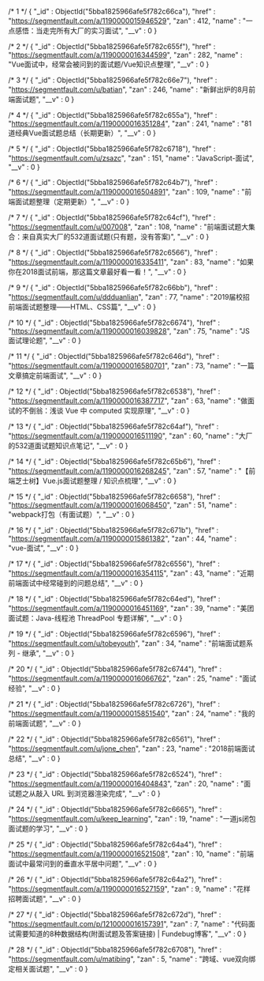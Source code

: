 /* 1 */
{
    "_id" : ObjectId("5bba1825966afe5f782c66ca"),
    "href" : "https://segmentfault.com/a/1190000015946529",
    "zan" : 412,
    "name" : "一点感悟：当走完所有大厂的实习面试",
    "__v" : 0
}

/* 2 */
{
    "_id" : ObjectId("5bba1825966afe5f782c655f"),
    "href" : "https://segmentfault.com/a/1190000016344599",
    "zan" : 282,
    "name" : "Vue面试中，经常会被问到的面试题/Vue知识点整理",
    "__v" : 0
}

/* 3 */
{
    "_id" : ObjectId("5bba1825966afe5f782c66e7"),
    "href" : "https://segmentfault.com/u/batian",
    "zan" : 246,
    "name" : "新鲜出炉的8月前端面试题",
    "__v" : 0
}

/* 4 */
{
    "_id" : ObjectId("5bba1825966afe5f782c655a"),
    "href" : "https://segmentfault.com/a/1190000016351284",
    "zan" : 241,
    "name" : "81道经典Vue面试题总结（长期更新）",
    "__v" : 0
}

/* 5 */
{
    "_id" : ObjectId("5bba1825966afe5f782c6718"),
    "href" : "https://segmentfault.com/u/zsazc",
    "zan" : 151,
    "name" : "JavaScript-面试",
    "__v" : 0
}

/* 6 */
{
    "_id" : ObjectId("5bba1825966afe5f782c64b7"),
    "href" : "https://segmentfault.com/a/1190000016504891",
    "zan" : 109,
    "name" : "前端面试题整理（定期更新）",
    "__v" : 0
}

/* 7 */
{
    "_id" : ObjectId("5bba1825966afe5f782c64cf"),
    "href" : "https://segmentfault.com/u/007008",
    "zan" : 108,
    "name" : "前端面试题大集合：来自真实大厂的532道面试题(只有题，没有答案)",
    "__v" : 0
}

/* 8 */
{
    "_id" : ObjectId("5bba1825966afe5f782c6566"),
    "href" : "https://segmentfault.com/a/1190000016335411",
    "zan" : 83,
    "name" : "如果你在2018面试前端，那这篇文章最好看一看！",
    "__v" : 0
}

/* 9 */
{
    "_id" : ObjectId("5bba1825966afe5f782c66bb"),
    "href" : "https://segmentfault.com/u/ddduanlian",
    "zan" : 77,
    "name" : "2019届校招前端面试题整理——HTML、CSS篇",
    "__v" : 0
}

/* 10 */
{
    "_id" : ObjectId("5bba1825966afe5f782c6674"),
    "href" : "https://segmentfault.com/a/1190000016039828",
    "zan" : 75,
    "name" : "JS面试理论题",
    "__v" : 0
}

/* 11 */
{
    "_id" : ObjectId("5bba1825966afe5f782c646d"),
    "href" : "https://segmentfault.com/a/1190000016580701",
    "zan" : 73,
    "name" : "一篇文章搞定前端面试",
    "__v" : 0
}

/* 12 */
{
    "_id" : ObjectId("5bba1825966afe5f782c6538"),
    "href" : "https://segmentfault.com/a/1190000016387717",
    "zan" : 63,
    "name" : "做面试的不倒翁：浅谈 Vue 中 computed 实现原理",
    "__v" : 0
}

/* 13 */
{
    "_id" : ObjectId("5bba1825966afe5f782c64af"),
    "href" : "https://segmentfault.com/a/1190000016511190",
    "zan" : 60,
    "name" : "大厂的532道面试题知识点笔记",
    "__v" : 0
}

/* 14 */
{
    "_id" : ObjectId("5bba1825966afe5f782c65b6"),
    "href" : "https://segmentfault.com/a/1190000016268245",
    "zan" : 57,
    "name" : "【前端芝士树】Vue.js面试题整理 / 知识点梳理",
    "__v" : 0
}

/* 15 */
{
    "_id" : ObjectId("5bba1825966afe5f782c6658"),
    "href" : "https://segmentfault.com/a/1190000016068450",
    "zan" : 51,
    "name" : "webpack打包（有面试题）",
    "__v" : 0
}

/* 16 */
{
    "_id" : ObjectId("5bba1825966afe5f782c671b"),
    "href" : "https://segmentfault.com/a/1190000015861382",
    "zan" : 44,
    "name" : "vue-面试",
    "__v" : 0
}

/* 17 */
{
    "_id" : ObjectId("5bba1825966afe5f782c6556"),
    "href" : "https://segmentfault.com/a/1190000016354115",
    "zan" : 43,
    "name" : "近期前端面试中经常碰到的问题总结",
    "__v" : 0
}

/* 18 */
{
    "_id" : ObjectId("5bba1825966afe5f782c64ed"),
    "href" : "https://segmentfault.com/a/1190000016451169",
    "zan" : 39,
    "name" : "美团面试题：Java-线程池 ThreadPool 专题详解",
    "__v" : 0
}

/* 19 */
{
    "_id" : ObjectId("5bba1825966afe5f782c6596"),
    "href" : "https://segmentfault.com/u/tobeyouth",
    "zan" : 34,
    "name" : "前端面试题系列 - 继承",
    "__v" : 0
}

/* 20 */
{
    "_id" : ObjectId("5bba1825966afe5f782c6744"),
    "href" : "https://segmentfault.com/a/1190000016066762",
    "zan" : 25,
    "name" : "面试经验",
    "__v" : 0
}

/* 21 */
{
    "_id" : ObjectId("5bba1825966afe5f782c6726"),
    "href" : "https://segmentfault.com/a/1190000015851540",
    "zan" : 24,
    "name" : "我的前端面试题",
    "__v" : 0
}

/* 22 */
{
    "_id" : ObjectId("5bba1825966afe5f782c6561"),
    "href" : "https://segmentfault.com/u/jone_chen",
    "zan" : 23,
    "name" : "2018前端面试总结",
    "__v" : 0
}

/* 23 */
{
    "_id" : ObjectId("5bba1825966afe5f782c6524"),
    "href" : "https://segmentfault.com/a/1190000016404843",
    "zan" : 20,
    "name" : "面试题之从敲入 URL 到浏览器渲染完成",
    "__v" : 0
}

/* 24 */
{
    "_id" : ObjectId("5bba1825966afe5f782c6665"),
    "href" : "https://segmentfault.com/u/keep_learning",
    "zan" : 19,
    "name" : "一道js闭包面试题的学习",
    "__v" : 0
}

/* 25 */
{
    "_id" : ObjectId("5bba1825966afe5f782c64a4"),
    "href" : "https://segmentfault.com/a/1190000016521508",
    "zan" : 10,
    "name" : "前端面试中最常问到的垂直水平居中问题",
    "__v" : 0
}

/* 26 */
{
    "_id" : ObjectId("5bba1825966afe5f782c64a2"),
    "href" : "https://segmentfault.com/a/1190000016527159",
    "zan" : 9,
    "name" : "花样招聘面试题",
    "__v" : 0
}

/* 27 */
{
    "_id" : ObjectId("5bba1825966afe5f782c672d"),
    "href" : "https://segmentfault.com/p/1210000016157391",
    "zan" : 7,
    "name" : "代码面试需要知道的8种数据结构(附面试题及答案链接) | Fundebug博客",
    "__v" : 0
}

/* 28 */
{
    "_id" : ObjectId("5bba1825966afe5f782c6708"),
    "href" : "https://segmentfault.com/u/matibing",
    "zan" : 5,
    "name" : "跨域、vue双向绑定相关面试题",
    "__v" : 0
}